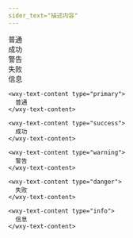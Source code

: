 ```yaml
---
sider_text="描述内容"
---
```


<wxy-text-content type="primary">
  普通
</wxy-text-content>
<br />

<wxy-text-content type="success">
  成功
</wxy-text-content>
<br />

<wxy-text-content type="warning">
  警告
</wxy-text-content>
<br />

<wxy-text-content type="danger">
  失败
</wxy-text-content>
<br />

<wxy-text-content type="info">
  信息
</wxy-text-content>

```vue
<wxy-text-content type="primary">
  普通
</wxy-text-content>

<wxy-text-content type="success">
  成功
</wxy-text-content>

<wxy-text-content type="warning">
  警告
</wxy-text-content>

<wxy-text-content type="danger">
  失败
</wxy-text-content>

<wxy-text-content type="info">
  信息
</wxy-text-content>
```
